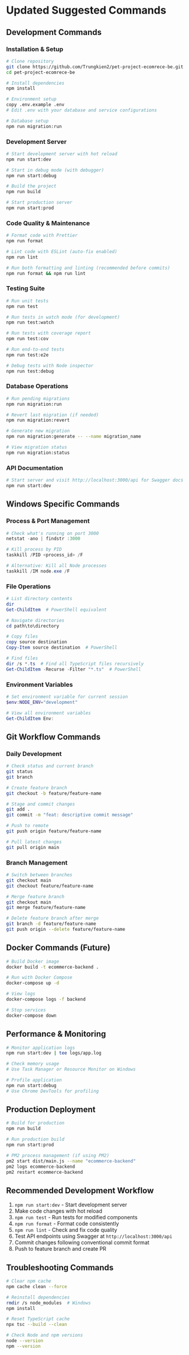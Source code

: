 # Updated Suggested Commands

## Development Commands

### Installation & Setup
```bash
# Clone repository
git clone https://github.com/Trungkien2/pet-project-ecomrece-be.git
cd pet-project-ecomrece-be

# Install dependencies
npm install

# Environment setup
copy .env.example .env
# Edit .env with your database and service configurations

# Database setup
npm run migration:run
```

### Development Server
```bash
# Start development server with hot reload
npm run start:dev

# Start in debug mode (with debugger)
npm run start:debug

# Build the project
npm run build

# Start production server
npm run start:prod
```

### Code Quality & Maintenance
```bash
# Format code with Prettier
npm run format

# Lint code with ESLint (auto-fix enabled)
npm run lint

# Run both formatting and linting (recommended before commits)
npm run format && npm run lint
```

### Testing Suite
```bash
# Run unit tests
npm run test

# Run tests in watch mode (for development)
npm run test:watch

# Run tests with coverage report
npm run test:cov

# Run end-to-end tests
npm run test:e2e

# Debug tests with Node inspector
npm run test:debug
```

### Database Operations
```bash
# Run pending migrations
npm run migration:run

# Revert last migration (if needed)
npm run migration:revert

# Generate new migration
npm run migration:generate -- --name migration_name

# View migration status
npm run migration:status
```

### API Documentation
```bash
# Start server and visit http://localhost:3000/api for Swagger docs
npm run start:dev
```

## Windows Specific Commands

### Process & Port Management
```powershell
# Check what's running on port 3000
netstat -ano | findstr :3000

# Kill process by PID
taskkill /PID <process_id> /F

# Alternative: Kill all Node processes
taskkill /IM node.exe /F
```

### File Operations
```powershell
# List directory contents
dir
Get-ChildItem  # PowerShell equivalent

# Navigate directories
cd path\to\directory

# Copy files
copy source destination
Copy-Item source destination  # PowerShell

# Find files
dir /s *.ts  # Find all TypeScript files recursively
Get-ChildItem -Recurse -Filter "*.ts"  # PowerShell
```

### Environment Variables
```powershell
# Set environment variable for current session
$env:NODE_ENV="development"

# View all environment variables
Get-ChildItem Env:
```

## Git Workflow Commands

### Daily Development
```bash
# Check status and current branch
git status
git branch

# Create feature branch
git checkout -b feature/feature-name

# Stage and commit changes
git add .
git commit -m "feat: descriptive commit message"

# Push to remote
git push origin feature/feature-name

# Pull latest changes
git pull origin main
```

### Branch Management
```bash
# Switch between branches
git checkout main
git checkout feature/feature-name

# Merge feature branch
git checkout main
git merge feature/feature-name

# Delete feature branch after merge
git branch -d feature/feature-name
git push origin --delete feature/feature-name
```

## Docker Commands (Future)
```bash
# Build Docker image
docker build -t ecommerce-backend .

# Run with Docker Compose
docker-compose up -d

# View logs
docker-compose logs -f backend

# Stop services
docker-compose down
```

## Performance & Monitoring
```bash
# Monitor application logs
npm run start:dev | tee logs/app.log

# Check memory usage
# Use Task Manager or Resource Monitor on Windows

# Profile application
npm run start:debug
# Use Chrome DevTools for profiling
```

## Production Deployment
```bash
# Build for production
npm run build

# Run production build
npm run start:prod

# PM2 process management (if using PM2)
pm2 start dist/main.js --name "ecommerce-backend"
pm2 logs ecommerce-backend
pm2 restart ecommerce-backend
```

## Recommended Development Workflow
1. `npm run start:dev` - Start development server
2. Make code changes with hot reload
3. `npm run test` - Run tests for modified components
4. `npm run format` - Format code consistently
5. `npm run lint` - Check and fix code quality
6. Test API endpoints using Swagger at `http://localhost:3000/api`
7. Commit changes following conventional commit format
8. Push to feature branch and create PR

## Troubleshooting Commands
```bash
# Clear npm cache
npm cache clean --force

# Reinstall dependencies
rmdir /s node_modules  # Windows
npm install

# Reset TypeScript cache
npx tsc --build --clean

# Check Node and npm versions
node --version
npm --version
```
